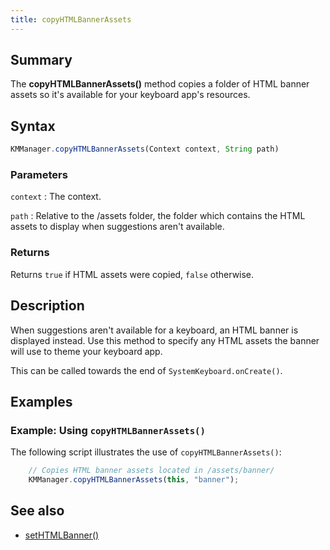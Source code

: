 ```yaml
---
title: copyHTMLBannerAssets
---
```


## Summary
The **copyHTMLBannerAssets()** method copies a folder of HTML banner assets so it's available for your keyboard app's resources.

## Syntax

```javascript
KMManager.copyHTMLBannerAssets(Context context, String path)
```

### Parameters

`context`
: The context.

`path`
: Relative to the /assets folder, the folder which contains the HTML assets to display when suggestions aren't available.

### Returns
Returns `true` if HTML assets were copied, `false` otherwise.

## Description
When suggestions aren't available for a keyboard, an HTML banner is displayed instead.
Use this method to specify any HTML assets the banner will use to theme your keyboard app.

This can be called towards the end of `SystemKeyboard.onCreate()`.

## Examples

### Example: Using `copyHTMLBannerAssets()`

The following script illustrates the use of `copyHTMLBannerAssets()`:
```javascript
    // Copies HTML banner assets located in /assets/banner/
    KMManager.copyHTMLBannerAssets(this, "banner");
```

## See also
* [setHTMLBanner()](setHTMLBanner)
